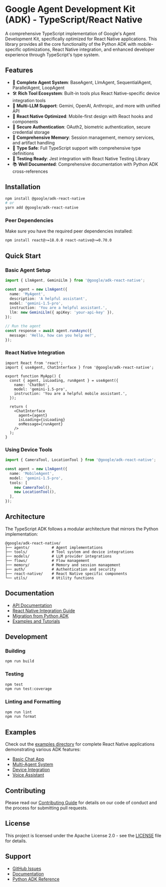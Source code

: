 # Google Agent Development Kit (ADK) - TypeScript/React Native

A comprehensive TypeScript implementation of Google's Agent Development Kit, specifically optimized for React Native applications. This library provides all the core functionality of the Python ADK with mobile-specific optimizations, React Native integration, and enhanced developer experience through TypeScript's type system.

## Features

- 🤖 **Complete Agent System**: BaseAgent, LlmAgent, SequentialAgent, ParallelAgent, LoopAgent
- 🛠️ **Rich Tool Ecosystem**: Built-in tools plus React Native-specific device integration tools
- 🧠 **Multi-LLM Support**: Gemini, OpenAI, Anthropic, and more with unified API
- 📱 **React Native Optimized**: Mobile-first design with React hooks and components
- 🔐 **Secure Authentication**: OAuth2, biometric authentication, secure credential storage
- 💾 **Comprehensive Memory**: Session management, memory services, and artifact handling
- 🎯 **Type Safe**: Full TypeScript support with comprehensive type definitions
- 🧪 **Testing Ready**: Jest integration with React Native Testing Library
- 📚 **Well Documented**: Comprehensive documentation with Python ADK cross-references

## Installation

```bash
npm install @google/adk-react-native
# or
yarn add @google/adk-react-native
```

### Peer Dependencies

Make sure you have the required peer dependencies installed:

```bash
npm install react@>=18.0.0 react-native@>=0.70.0
```

## Quick Start

### Basic Agent Setup

```typescript
import { LlmAgent, GeminiLlm } from '@google/adk-react-native';

const agent = new LlmAgent({
  name: 'MyAgent',
  description: 'A helpful assistant',
  model: 'gemini-1.5-pro',
  instruction: 'You are a helpful assistant.',
  llm: new GeminiLlm({ apiKey: 'your-api-key' }),
});

// Run the agent
const response = await agent.runAsync({
  message: 'Hello, how can you help me?',
});
```

### React Native Integration

```tsx
import React from 'react';
import { useAgent, ChatInterface } from '@google/adk-react-native';

export function MyApp() {
  const { agent, isLoading, runAgent } = useAgent({
    name: 'ChatBot',
    model: 'gemini-1.5-pro',
    instruction: 'You are a helpful mobile assistant.',
  });

  return (
    <ChatInterface
      agent={agent}
      isLoading={isLoading}
      onMessage={runAgent}
    />
  );
}
```

### Using Device Tools

```typescript
import { CameraTool, LocationTool } from '@google/adk-react-native';

const agent = new LlmAgent({
  name: 'MobileAgent',
  model: 'gemini-1.5-pro',
  tools: [
    new CameraTool(),
    new LocationTool(),
  ],
});
```

## Architecture

The TypeScript ADK follows a modular architecture that mirrors the Python implementation:

```
@google/adk-react-native/
├── agents/          # Agent implementations
├── tools/           # Tool system and device integrations
├── models/          # LLM provider integrations
├── flows/           # Flow management
├── memory/          # Memory and session management
├── auth/            # Authentication and security
├── react-native/    # React Native specific components
└── utils/           # Utility functions
```

## Documentation

- [API Documentation](./docs/api/README.md)
- [React Native Integration Guide](./docs/react-native/README.md)
- [Migration from Python ADK](./docs/migration/README.md)
- [Examples and Tutorials](./examples/README.md)

## Development

### Building

```bash
npm run build
```

### Testing

```bash
npm test
npm run test:coverage
```

### Linting and Formatting

```bash
npm run lint
npm run format
```

## Examples

Check out the [examples directory](./examples/) for complete React Native applications demonstrating various ADK features:

- [Basic Chat App](./examples/basic-chat/)
- [Multi-Agent System](./examples/multi-agent/)
- [Device Integration](./examples/device-integration/)
- [Voice Assistant](./examples/voice-assistant/)

## Contributing

Please read our [Contributing Guide](../CONTRIBUTING.md) for details on our code of conduct and the process for submitting pull requests.

## License

This project is licensed under the Apache License 2.0 - see the [LICENSE](../LICENSE) file for details.

## Support

- [GitHub Issues](https://github.com/google/agent-development-kit/issues)
- [Documentation](./docs/)
- [Python ADK Reference](../README.md)